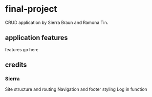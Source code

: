 # final-project

CRUD application by Sierra Braun and Ramona Tin.

## application features

features go here

## credits

### Sierra

Site structure and routing
Navigation and footer styling
Log in function
